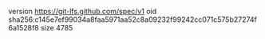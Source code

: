 version https://git-lfs.github.com/spec/v1
oid sha256:c145e7ef99034a8faa5971aa52c8a09232f99242cc071c575b27274f6a1528f8
size 4785
